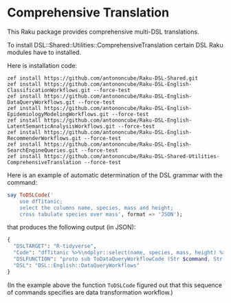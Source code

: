 # Comprehensive Translation

This Raku package provides comprehensive multi-DSL translations.

To install DSL::Shared::Utilities::ComprehensiveTranslation certain DSL Raku modules have to installed.

Here is installation code:

```perl6
zef install https://github.com/antononcube/Raku-DSL-Shared.git
zef install https://github.com/antononcube/Raku-DSL-English-ClassificationWorkflows.git --force-test
zef install https://github.com/antononcube/Raku-DSL-English-DataQueryWorkflows.git --force-test
zef install https://github.com/antononcube/Raku-DSL-English-EpidemiologyModelingWorkflows.git --force-test
zef install https://github.com/antononcube/Raku-DSL-English-LatentSemanticAnalysisWorkflows.git --force-test
zef install https://github.com/antononcube/Raku-DSL-English-RecommenderWorkflows.git --force-test
zef install https://github.com/antononcube/Raku-DSL-English-SearchEngineQueries.git --force-test
zef install https://github.com/antononcube/Raku-DSL-Shared-Utilities-ComprehensiveTranslation --force-test
```

Here is an example of automatic determination of the DSL grammar with the command:

```raku
say ToDSLCode('
    use dfTitanic;
    select the columns name, species, mass and height;
    cross tabulate species over mass', format => 'JSON');
```

that produces the following output (in JSON):

```raku
{
  "DSLTARGET": "R-tidyverse",
  "Code": "dfTitanic %>%\ndplyr::select(name, species, mass, height) %>%\n(function(x) as.data.frame(xtabs( formula = mass ~ species, data = x ), stringsAsFactors=FALSE ))",
  "DSLFUNCTION": "proto sub ToDataQueryWorkflowCode (Str $command, Str $target = \"tidyverse\") {*}",
  "DSL": "DSL::English::DataQueryWorkflows"
}
```

(In the example above the function `ToDSLCode` figured out that this sequence of commands specifies are data transformation workflow.)